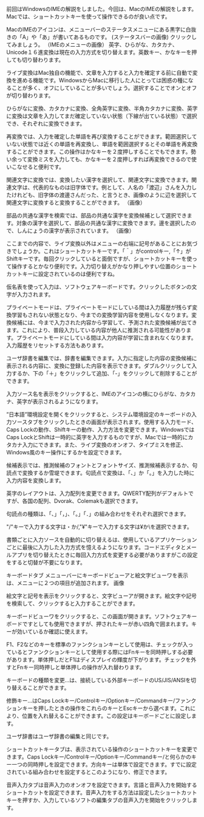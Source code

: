 前回はWindowsのIMEの解説をしました。今回は、MacのIMEの解説をします。Macでは、ショートカットキーを使って操作できるのが良い点です。

MacのIMEのアイコンは、メニューバーのステータスメニューにある黒字に白抜きの「A」や「あ」が書いてあるものです。
(ステータスバーの画像)
クリックしてみましょう。
（IMEのメニューの画像）
英字、ひらがな、カタカナ、Unicode１６進変換は現在の入力方式を切り替えます。英数キー、かなキーを押しても切り替わります。

ライブ変換はMac独自の機能で、文章を入力すると入力を確定する前に自動で変換を進める機能です。WindowsからMacに移行した人にとっては困惑の種になることが多く、オフにしていることが多いでしょう。選択することでオンとオフが切り替わります。

ひらがなに変換、カタカナに変換、全角英字に変換、半角カタカナに変換、英字に変換は文章を入力してまだ確定していない状態（下線が出ている状態）で選択でき、それぞれに変換できます。

再変換では、入力を確定した単語を再び変換することができます。範囲選択していない状態では近くの単語を再変換し、単語を範囲選択するとその単語を再変換することができます。この操作はかなキーを２度押しすることでもできます。勢い余って変換ミスを入力しても、かなキーを２度押しすれば再変換できるので使いこなせると便利です。

関連文字に変換では、変換したい漢字を選択して、関連文字に変換できます。関連文字は、代表的なものは旧字体です。例として、人名の「渡辺」さんを入力したけれども、旧字体の渡邊さんだった、と言うとき、画像のように辺を選択して関連文字に変換すると変換することができます。
（画像）

部品の共通な漢字を検索では、部品の共通な漢字を変換候補として選択できます。対象の漢字を選択して、部品の共通な漢字に変換できます。邊を選択したので、しんにょうの漢字が表示されています。
（画像）

ここまでの内容で、ライブ変換以外はメニューの右端に記号があることにお気づきでしょうか。これはショートカットキーです。「＾」がcontrolキー,「↑」がShiftキーです。毎回クリックしていると面倒ですが、ショートカットキーを使って操作するとかなり便利です。入力切り替えがかなり押しやすい位置のショートカットキーに設定されているのは便利ですね。

仮名表を使って入力は、ソフトウェアキーボードです。クリックしたボタンの文字が入力されます。

プライベートモードは、プライベートモードにしている間は入力履歴が残らず変換学習もされない状態となり、今までの変換学習内容を使用しなくなります。変換候補には、今まで入力された内容から学習して、予測された変換候補が出てきます。これにより、普段入力している内容が他人に推測される可能性があります。プライベートモードにしている間は入力内容が学習に含まれなくなります。入力履歴をリセットする方法もあります。

ユーザ辞書を編集では、辞書を編集できます。入力に指定した内容の変換候補に表示される内容に、変換に登録した内容を表示できます。ダブルクリックして入力するか、下の「＋」をクリックして追加、「-」をクリックして削除することができます。

入力ソース名を表示をクリックすると、IMEのアイコンの横にひらがな、カタカナ、英字が表示されるようになります。

”日本語”環境設定を開くをクリックすると、システム環境設定のキーボードの入力ソースタブをクリックしたときの画面が表示されます。使用する入力モード、Caps Lockの動作、Shiftキーの動作、入力方法を変更できます。WindowsではCaps LockとShiftは一時的に英字を入力するものですが、Macでは一時的にカタカナ入力にできます。また、ライブ変換のオンオフ、タイプミスを修正、Windows風のキー操作にするかを設定できます。

候補表示では、推測候補のフォントとフォントサイズ、推測候補表示するか、句読点で変換するか雪堤できます。句読点で変換は、「、」か「。」を入力した時に入力内容を変換します。

英字のレイアウトは、入力配列を変更できます。QWERTY配列がデフォルトですが、各国の配列、Dvorak、Colemakも選択できます。

句読点の種類は、「、」「，」、「。」「．」の組み合わせをそれぞれ選択できます。

"/"キーで入力する文字は・か/,"¥"キーで入力する文字は¥か\を選択できます。

書類ごとに入力ソースを自動的に切り替えるは、使用しているアプリケーションごとに最後に入力した入力方式を憶えるようになります。コードエディタとメールアプリを切り替えたときに毎回入力方式を変更する必要がありますがこの設定をすると切替が不要になります。

キーボードタブ
メニューバーにキーボードビューアと絵文字ビューワを表示は、メニューに２つの項目が追加されます。
画像

絵文字と記号を表示をクリックすると、文字ビューアが開きます。絵文字や記号を検索して、クリックすると入力することができます。

キーボードビューワをクリックすると、この画面が開きます。ソフトウェアキーボードですとしても使用できますが、押されたキーが赤い四角で囲まれます。キーが効いているか確認に使えます。

F1、F2などのキーを標準のファンクションキーとして使用は、チェックが入っているとファンクションキーとして使用する際にはFnキーを同時押しする必要があります。単体押しだとF1はディスプレイの輝度が下がります。チェックを外すとFnキー同時押しと単体押しの操作が入れ替わります。

キーボードの種類を変更...は、接続している外部キーボードのUS/JIS/ANSIを切り替えることができます。

修飾キー...はCaps Lockキー/Controlキー/Optionキー/Commandキー/ファンクションキーを押したときの操作をこれらのキーとEscキーから選べます。これにより、位置を入れ替えることができます。この設定はキーボードごとに設定します。

ユーザ辞書はユーザ辞書の編集と同じです。

ショートカットキータブは、表示されている操作のショートカットキーを変更できます。Caps Lockキー/Controlキー/Optionキー/Commandキー/と何らかのキー一つの同時押しを設定できます。方向キーは単体で設定できます。すでに設定されている組み合わせを設定するとこのようになり、修正できます。

音声入力タブは音声入力のオンオフを設定できます。言語と音声入力を開始するショートカットを設定できます。音声入力をする方法は設定したショートカットキーを押すか、入力しているソフトの編集タブの音声入力を開始をクリックします。

